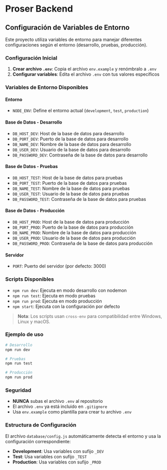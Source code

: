 # Proser Backend

## Configuración de Variables de Entorno

Este proyecto utiliza variables de entorno para manejar diferentes configuraciones según el entorno (desarrollo, pruebas, producción).

### Configuración Inicial

1. **Crear archivo `.env`**: Copia el archivo `env.example` y renómbralo a `.env`
2. **Configurar variables**: Edita el archivo `.env` con tus valores específicos

### Variables de Entorno Disponibles

#### Entorno
- `NODE_ENV`: Define el entorno actual (`development`, `test`, `production`)

#### Base de Datos - Desarrollo
- `DB_HOST_DEV`: Host de la base de datos para desarrollo
- `DB_PORT_DEV`: Puerto de la base de datos para desarrollo
- `DB_NAME_DEV`: Nombre de la base de datos para desarrollo
- `DB_USER_DEV`: Usuario de la base de datos para desarrollo
- `DB_PASSWORD_DEV`: Contraseña de la base de datos para desarrollo

#### Base de Datos - Pruebas
- `DB_HOST_TEST`: Host de la base de datos para pruebas
- `DB_PORT_TEST`: Puerto de la base de datos para pruebas
- `DB_NAME_TEST`: Nombre de la base de datos para pruebas
- `DB_USER_TEST`: Usuario de la base de datos para pruebas
- `DB_PASSWORD_TEST`: Contraseña de la base de datos para pruebas

#### Base de Datos - Producción
- `DB_HOST_PROD`: Host de la base de datos para producción
- `DB_PORT_PROD`: Puerto de la base de datos para producción
- `DB_NAME_PROD`: Nombre de la base de datos para producción
- `DB_USER_PROD`: Usuario de la base de datos para producción
- `DB_PASSWORD_PROD`: Contraseña de la base de datos para producción

#### Servidor
- `PORT`: Puerto del servidor (por defecto: 3000)

### Scripts Disponibles

- `npm run dev`: Ejecuta en modo desarrollo con nodemon
- `npm run test`: Ejecuta en modo pruebas
- `npm run prod`: Ejecuta en modo producción
- `npm start`: Ejecuta con la configuración por defecto

> **Nota**: Los scripts usan `cross-env` para compatibilidad entre Windows, Linux y macOS.

### Ejemplo de uso

```bash
# Desarrollo
npm run dev

# Pruebas
npm run test

# Producción
npm run prod
```

### Seguridad

- **NUNCA** subas el archivo `.env` al repositorio
- El archivo `.env` ya está incluido en `.gitignore`
- Usa `env.example` como plantilla para crear tu archivo `.env`

### Estructura de Configuración

El archivo `database/config.js` automáticamente detecta el entorno y usa la configuración correspondiente:

- **Development**: Usa variables con sufijo `_DEV`
- **Test**: Usa variables con sufijo `_TEST`
- **Production**: Usa variables con sufijo `_PROD` 